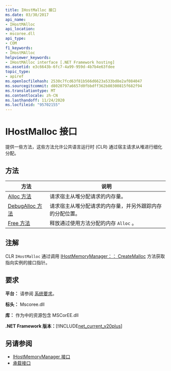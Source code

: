 ```yaml
---
title: IHostMalloc 接口
ms.date: 03/30/2017
api_name:
- IHostMAlloc
api_location:
- mscoree.dll
api_type:
- COM
f1_keywords:
- IHostMAlloc
helpviewer_keywords:
- IHostMAlloc interface [.NET Framework hosting]
ms.assetid: e3c6643b-6fc7-4a99-959d-4b7b4e63fdee
topic_type:
- apiref
ms.openlocfilehash: 2530c7fcd63f81b566d6623a533bd8e2af084047
ms.sourcegitcommit: d8020797a6657d0fbbdff362b80300815f682f94
ms.translationtype: MT
ms.contentlocale: zh-CN
ms.lasthandoff: 11/24/2020
ms.locfileid: "95702155"
---
```

# <a name="ihostmalloc-interface"></a>IHostMalloc 接口

提供一些方法，这些方法允许公共语言运行时 (CLR) 通过宿主请求从堆进行细化分配。  
  
## <a name="methods"></a>方法  
  
|方法|说明|  
|------------|-----------------|  
|[Alloc 方法](ihostmalloc-alloc-method.md)|请求宿主从堆分配请求的内存量。|  
|[DebugAlloc 方法](ihostmalloc-debugalloc-method.md)|请求宿主从堆分配请求的内存量，并另外跟踪内存的分配位置。|  
|[Free 方法](ihostmalloc-free-method.md)|释放通过使用方法分配的内存 `Alloc` 。|  
  
## <a name="remarks"></a>注解  

 CLR `IHostMalloc` 通过调用 [IHostMemoryManager：： CreateMalloc](ihostmemorymanager-createmalloc-method.md) 方法获取指向实例的接口指针。  
  
## <a name="requirements"></a>要求  

 **平台：** 请参阅 [系统要求](../../get-started/system-requirements.md)。  
  
 **标头：** Mscoree.dll  
  
 **库：** 作为中的资源包含 MSCorEE.dll  
  
 **.NET Framework 版本：**[!INCLUDE[net_current_v20plus](../../../../includes/net-current-v20plus-md.md)]  
  
## <a name="see-also"></a>另请参阅

- [IHostMemoryManager 接口](ihostmemorymanager-interface.md)
- [承载接口](hosting-interfaces.md)
